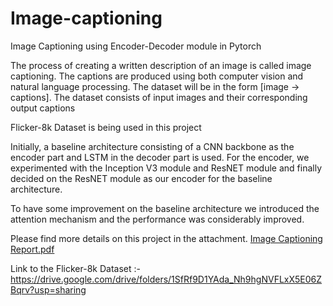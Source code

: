 # Image-captioning
Image Captioning using Encoder-Decoder module in Pytorch

The process of creating a written description of an image is called image captioning. The captions are produced
using both computer vision and natural language processing. The dataset will be in the form [image → captions].
The dataset consists of input images and their corresponding output captions

Flicker-8k Dataset is being used in this project

Initially, a baseline architecture consisting of a CNN backbone as the encoder part and LSTM in the decoder part is used.
For the encoder, we experimented with the Inception V3 module and ResNET module and finally decided on the ResNET module as our encoder for the baseline architecture.

To have some improvement on the baseline architecture we introduced the attention mechanism and the performance was considerably improved. 

Please find more details on this project in the attachment. 
[Image Captioning Report.pdf](https://github.com/RoyAnuska/Image-captioning/files/11925995/Image.Captioning.Report.pdf)

Link to the Flicker-8k Dataset :- https://drive.google.com/drive/folders/1SfRf9D1YAda_Nh9hgNVFLxX5E06ZBqrv?usp=sharing


